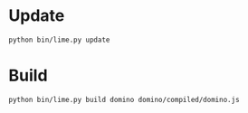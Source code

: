 # Update

    python bin/lime.py update

# Build

    python bin/lime.py build domino domino/compiled/domino.js


